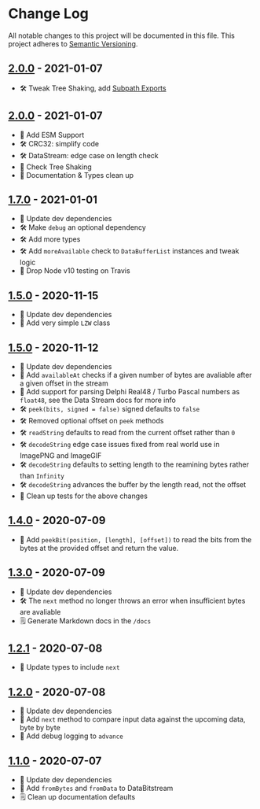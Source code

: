 # Change Log

All notable changes to this project will be documented in this file. This project adheres to [Semantic Versioning](http://semver.org/).

## [2.0.0](https://github.com/uttori/uttori-data-tools/compare/v2.0.0...v2.1.0) - 2021-01-07

- 🛠 Tweak Tree Shaking, add [Subpath Exports](https://nodejs.org/api/packages.html#packages_subpath_exports)

## [2.0.0](https://github.com/uttori/uttori-data-tools/compare/v1.7.0...v2.0.0) - 2021-01-07

- 🧰 Add ESM Support
- 🛠 CRC32: simplify code
- 🛠 DataStream: edge case on length check
- 🧹 Check Tree Shaking
- 🧹 Documentation & Types clean up

## [1.7.0](https://github.com/uttori/uttori-data-tools/compare/v1.5.0...v1.7.0) - 2021-01-01

- 🎁 Update dev dependencies
- 🛠 Make `debug` an optional dependency
- 🛠 Add more types
- 🛠 Add `moreAvailable` check to `DataBufferList` instances and tweak logic
- 🧹 Drop Node v10 testing on Travis

## [1.5.0](https://github.com/uttori/uttori-data-tools/compare/v1.5.0...v1.6.0) - 2020-11-15

- 🎁 Update dev dependencies
- 🧰 Add very simple `LZW` class

## [1.5.0](https://github.com/uttori/uttori-data-tools/compare/v1.4.0...v1.5.0) - 2020-11-12

- 🎁 Update dev dependencies
- 🧰 Add `availableAt` checks if a given number of bytes are avaliable after a given offset in the stream
- 🧰 Add support for parsing Delphi Real48 / Turbo Pascal numbers as `float48`, see the Data Stream docs for more info
- 🛠 `peek(bits, signed = false)` signed defaults to `false`
- 🛠 Removed optional offset on `peek` methods
- 🛠 `readString` defaults to read from the current offset rather than `0`
- 🛠 `decodeString` edge case issues fixed from real world use in ImagePNG and ImageGIF
- 🛠 `decodeString` defaults to setting length to the reamining bytes rather than `Infinity`
- 🛠 `decodeString` advances the buffer by the length read, not the offset
- 🧹 Clean up tests for the above changes

## [1.4.0](https://github.com/uttori/uttori-data-tools/compare/v1.3.0...v1.4.0) - 2020-07-09

- 🧰 Add `peekBit(position, [length], [offset])` to read the bits from the bytes at the provided offset and return the value.

## [1.3.0](https://github.com/uttori/uttori-data-tools/compare/v1.2.1...v1.3.0) - 2020-07-09

- 🎁 Update dev dependencies
- 🛠 The `next` method no longer throws an error when insufficient bytes are avaliable
- 🗒 Generate Markdown docs in the `/docs`

## [1.2.1](https://github.com/uttori/uttori-data-tools/compare/v1.2.0...v1.2.1) - 2020-07-08

- 🧾 Update types to include `next`

## [1.2.0](https://github.com/uttori/uttori-data-tools/compare/v1.1.0...v1.2.0) - 2020-07-08

- 🎁 Update dev dependencies
- 🧰 Add `next` method to compare input data against the upcoming data, byte by byte
- 🧾 Add debug logging to `advance`

## [1.1.0](https://github.com/uttori/uttori-data-tools/compare/v1.0.0...v1.1.0) - 2020-07-07

- 🎁 Update dev dependencies
- 🧰 Add `fromBytes` and `fromData` to DataBitstream
- 🗒 Clean up documentation defaults
